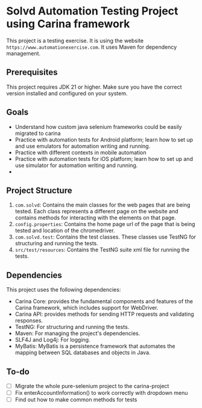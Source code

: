 # Solvd Automation Testing Project using Carina framework

This project is a testing exercise. It is using the website `https://www.automationexercise.com`.
It uses Maven for dependency management.

## Prerequisites

This project requires JDK 21 or higher. Make sure you have the correct version installed and configured on your system.

## Goals

- Understand how custom java selenium frameworks could be easily migrated to carina
- Practice with automation tests for Android platform; learn how to set up and use emulators for automation writing and running.
- Practice with different contexts in mobile automation
- Practice with automation tests for iOS platform; learn how to set up and use simulator for automation writing and running.
- 

## Project Structure

1. `com.solvd`: Contains the main classes for the web pages that are being tested. Each class represents a different page on the website and contains methods for interacting with the elements on that page.
2. `config.properties`: Contains the home page url of the page that is being tested and location of the chromedriver.
3. `com.solvd.test`: Contains the test classes. These classes use TestNG for structuring and running the tests.
4. `src/test/resources`: Contains the TestNG suite xml file for running the tests.

## Dependencies

This project uses the following dependencies:

- Carina Core: provides the fundamental components and features of the Carina framework, which includes support for WebDriver.
- Carina API: provides methods for sending HTTP requests and validating responses.
- TestNG: For structuring and running the tests.
- Maven: For managing the project's dependencies.
- SLF4J and Log4j: For logging.
- MyBatis: MyBatis is a persistence framework that automates the mapping between SQL databases and objects in Java.

## To-do

- [ ] Migrate the whole pure-selenium project to the carina-project
- [ ] Fix enterAccountInformation() to work correctly with dropdown menu
- [ ] Find out how to make common methods for tests
